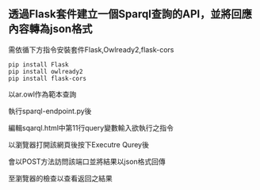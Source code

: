 ## 透過Flask套件建立一個Sparql查詢的API，並將回應內容轉為json格式
需依循下方指令安裝套件Flask,Owlready2,flask-cors
```
pip install Flask
pip install owlready2
pip install flask-cors
``` 
以ar.owl作為範本查詢

執行sparql-endpoint.py後

編輯sqarql.html中第11行query變數輸入欲執行之指令

以瀏覽器打開該網頁後按下Executre Qurey後

會以POST方法訪問該端口並將結果以json格式回傳

至瀏覽器的檢查以查看返回之結果
